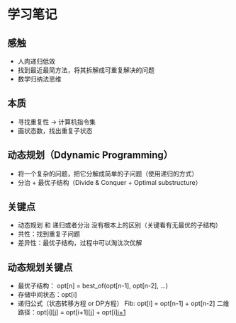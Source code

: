 # 学习笔记

## 感触

* 人肉递归低效
* 找到最近最简方法，将其拆解成可重复解决的问题
* 数学归纳法思维

## 本质

* 寻找重复性 -> 计算机指令集
* 画状态数，找出重复子状态

## 动态规划（Ddynamic Programming）

* 将一个复杂的问题，把它分解成简单的子问题（使用递归的方式）
* 分治 + 最优子结构（Divide & Conquer + Optimal substructure）

## 关键点

* 动态规划 和 递归或者分治 没有根本上的区别（关键看有无最优的子结构）
* 共性：找到重复子问题
* 差异性：最优子结构，过程中可以淘汰次优解

## 动态规划关键点

* 最优子结构： opt[n] = best_of(opt[n-1], opt[n-2], ...)
* 存储中间状态：opt[i]
* 递归公式（状态转移方程 or DP方程）
  Fib: opt[i] = opt[n-1] + opt[n-2]
  二维路径：opt[i][j] = opt[i+1][j] + opt[i][j+1](且判断a[i][j]是否为空地)
  